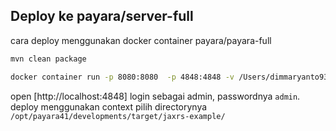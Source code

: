 ## Deploy ke payara/server-full

cara deploy menggunakan docker container payara/payara-full

```sh
mvn clean package
```

```sh
docker container run -p 8080:8080  -p 4848:4848 -v /Users/dimmaryanto93/dev/example/java-web/servlet-jsp/jaxrs-ri-example/:/opt/payara41/deployments -d payara/server-full
```

open [http://localhost:4848] login sebagai admin, passwordnya `admin`.
deploy menggunakan context pilih directorynya `/opt/payara41/developments/target/jaxrs-example/` 
